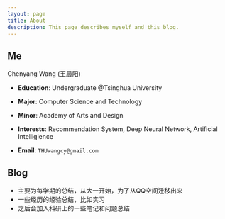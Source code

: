 ```yaml
---
layout: page
title: About
description: This page describes myself and this blog.
---
```

## Me
Chenyang Wang (王晨阳)

- **Education**: Undergraduate @Tsinghua University

- **Major**: Computer Science and Technology

- **Minor**: Academy of Arts and Design

- **Interests**: Recommendation System, Deep Neural Network, Artificial Intelligience

- **Email**: `THUwangcy@gmail.com`

  

## Blog

- 主要为每学期的总结，从大一开始，为了从QQ空间迁移出来
- 一些经历的经验总结，比如实习
- 之后会加入科研上的一些笔记和问题总结

  



